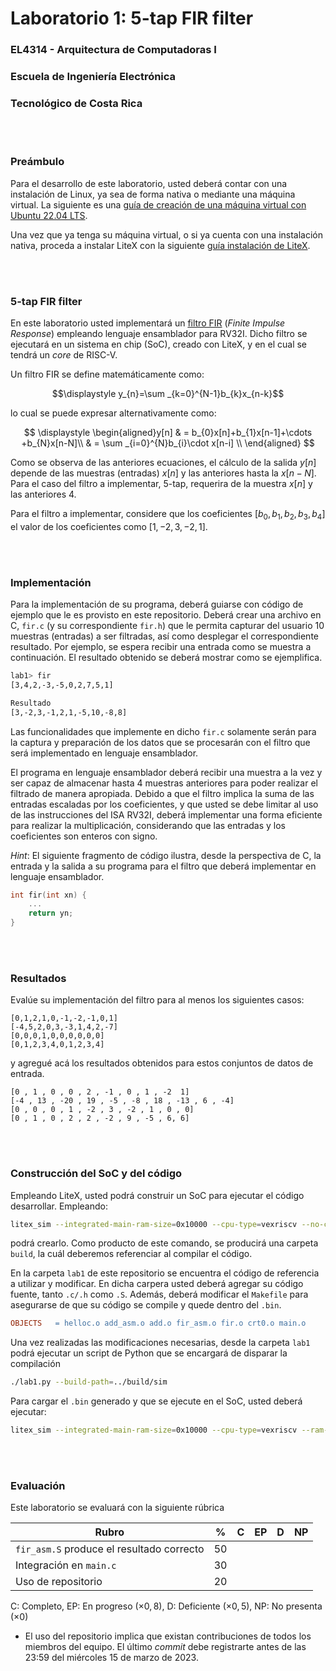 # Laboratorio 1: 5-tap FIR filter
### EL4314 - Arquitectura de Computadoras I
### Escuela de Ingeniería Electrónica
### Tecnológico de Costa Rica

<br/><br/>

### Preámbulo

Para el desarrollo de este laboratorio, usted deberá contar con una instalación de Linux, ya sea de forma nativa o mediante una máquina virtual. La siguiente es una [guía de creación de una máquina virtual con Ubuntu 22.04 LTS](https://github.com/EL4314/Laboratorio1_1Sem23/wiki/Guia_VM).

Una vez que ya tenga su máquina virtual, o si ya cuenta con una instalación nativa, proceda a instalar LiteX con la siguiente [guía instalación de LiteX](https://github.com/EL4314/Laboratorio1_1Sem23/wiki/Guia_instalacion_LiteX).

<br/><br/>

### 5-tap FIR filter

En este laboratorio usted implementará un [filtro FIR](https://es.wikipedia.org/wiki/FIR_(Finite_Impulse_Response)) (_Finite Impulse Response_) empleando lenguaje ensamblador para RV32I. Dicho filtro se ejecutará en un sistema en chip (SoC), creado con LiteX, y en el cual se tendrá un _core_ de RISC-V.

Un filtro FIR se define matemáticamente como:

$$\displaystyle y_{n}=\sum _{k=0}^{N-1}b_{k}x_{n-k}$$

lo cual se puede expresar alternativamente como:

$$
\displaystyle \begin{aligned}y[n] & = b_{0}x[n]+b_{1}x[n-1]+\cdots +b_{N}x[n-N]\\ 
     & = \sum _{i=0}^{N}b_{i}\cdot x[n-i] \\
     \end{aligned}
$$

Como se observa de las anteriores ecuaciones, el cálculo de la salida $y[n]$ depende de las muestras (entradas) $x[n]$ y las anteriores hasta la $x[n-N]$. Para el caso del filtro a implementar, 5-tap, requerira de la muestra $x[n]$ y las anteriores 4. 

Para el filtro a implementar, considere que los coeficientes $[b_0, b_1, b_2, b_3, b_4]$ el valor de los coeficientes como $[1,-2,3,-2,1]$.

<br/><br>

### Implementación
Para la implementación de su programa, deberá guiarse con código de ejemplo que le es provisto en este repositorio. Deberá crear una archivo en C, `fir.c` (y su correspondiente `fir.h`) que le permita capturar del usuario 10 muestras (entradas) a ser filtradas, así como desplegar el correspondiente resultado. Por ejemplo, se espera recibir una entrada como se muestra a continuación. El resultado obtenido se deberá mostrar como se ejemplifica. 

```bash
lab1> fir
[3,4,2,-3,-5,0,2,7,5,1]

Resultado
[3,-2,3,-1,2,1,-5,10,-8,8]
```


Las funcionalidades que implemente en dicho `fir.c` solamente serán para la captura y preparación de los datos que se procesarán con el filtro que será implementado en lenguaje ensamblador.

El programa en lenguaje ensamblador deberá recibir una muestra a la vez y ser capaz de almacenar hasta 4 muestras anteriores para poder realizar el filtrado de manera apropiada. Debido a que el filtro implica la suma de las entradas escaladas por los coeficientes, y que usted se debe limitar al uso de las instrucciones del ISA RV32I, deberá implementar una forma eficiente para realizar la multiplicación, considerando que las entradas y los coeficientes son enteros con signo.

_Hint_: El siguiente fragmento de código ilustra, desde la perspectiva de C, la entrada y la salida a su programa para el filtro que deberá implementar en lenguaje ensamblador.

```c
int fir(int xn) {
    ...
    return yn;
}
```

<br/><br>

### Resultados
Evalúe su implementación del filtro para al menos los siguientes casos:

````
[0,1,2,1,0,-1,-2,-1,0,1]
[-4,5,2,0,3,-3,1,4,2,-7]
[0,0,0,1,0,0,0,0,0,0]
[0,1,2,3,4,0,1,2,3,4]
````
y agregué acá los resultados obtenidos para estos conjuntos de datos de entrada.

````
[0 , 1 , 0 , 0 , 2 , -1 , 0 , 1 , -2  1]
[-4 , 13 , -20 , 19 , -5 , -8 , 18 , -13 , 6 , -4]  
[0 , 0 , 0 , 1 , -2 , 3 , -2 , 1 , 0 , 0]
[0 , 1 , 0 , 2 , 2 , -2 , 9 , -5 , 6, 6]
````

<br/><br>

### Construcción del SoC y del código

Empleando LiteX, usted podrá construir un SoC para ejecutar el código desarrollar. Empleando:

```bash
litex_sim --integrated-main-ram-size=0x10000 --cpu-type=vexriscv --no-compile-gateware
```

podrá crearlo. Como producto de este comando, se producirá una carpeta `build`, la cuál deberemos referenciar al compilar el código.

En la carpeta `lab1` de este repositorio se encuentra el código de referencia a utilizar y modificar. En dicha carpera usted deberá agregar su código fuente, tanto `.c/.h` como `.S`. Además, deberá modificar el `Makefile` para asegurarse de que su código se compile y quede dentro del `.bin`.


```makefile
OBJECTS   = helloc.o add_asm.o add.o fir_asm.o fir.o crt0.o main.o
```

Una vez realizadas las modificaciones necesarias, desde la carpeta `lab1` podrá ejecutar un script de Python que se encargará de disparar la compilación 

```bash
./lab1.py --build-path=../build/sim
```

Para cargar el `.bin` generado y que se ejecute en el SoC, usted deberá ejecutar:

```bash
litex_sim --integrated-main-ram-size=0x10000 --cpu-type=vexriscv --ram-init=./lab1/lab1.bin
```

<br/><br>

### Evaluación
Este laboratorio se evaluará con la siguiente rúbrica


| Rubro | % | C | EP | D | NP |
|-------|---|---|----|---|----|
|`fir_asm.S` produce el resultado correcto| 50|   |    |   |    |
|Integración en `main.c`|30|   |    |   |    |
|Uso de repositorio |20|   |    |   |    |

C: Completo,
EP: En progreso ($\times 0,8$),
D: Deficiente ($\times 0,5$),
NP: No presenta ($\times 0$)

- El uso del repositorio implica que existan contribuciones de todos los miembros del equipo. El último _commit_ debe registrarte antes de las 23:59 del miércoles 15 de marzo de 2023.

